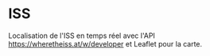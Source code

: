 # ISS
Localisation de l'ISS en temps réel avec l'API https://wheretheiss.at/w/developer et Leaflet pour la carte.
